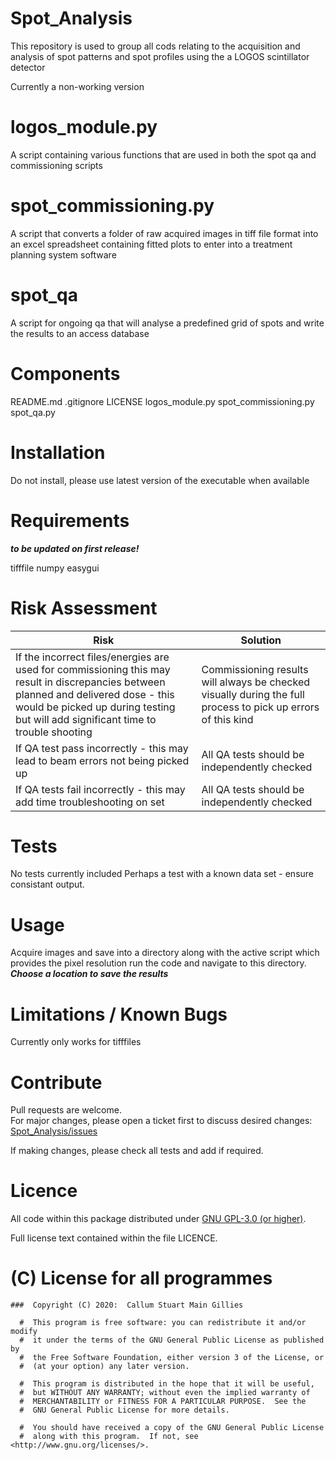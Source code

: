 # Spot_Analysis

This repository is used to group all cods relating to the acquisition and
analysis of spot patterns and spot profiles using the a LOGOS scintillator
detector

Currently a non-working version

# logos_module.py

A script containing various functions that are used in both the spot qa and
commissioning scripts

# spot_commissioning.py

A script that converts a folder of raw acquired images in tiff file format into
an excel spreadsheet containing fitted plots to enter into a treatment planning
system software

# spot_qa

A script for ongoing qa that will analyse a predefined grid of spots and write
the results to an access database

# Components

README.md
.gitignore
LICENSE
logos_module.py
spot_commissioning.py
spot_qa.py

# Installation

Do not install, please use latest version of the executable when available

# Requirements

***to be updated on first release!***

tifffile
numpy
easygui

# Risk Assessment

| Risk | Solution |
| ----------- | ----------- |
| If the incorrect files/energies are used for commissioning this may result in discrepancies between planned and delivered dose - this would be picked up during testing but will add significant time to trouble shooting | Commissioning results will always be checked visually during the full process to pick up errors of this kind |
| If QA test pass incorrectly - this may lead to beam errors not being picked up | All QA tests should be independently checked |
| If QA tests fail incorrectly - this may add time troubleshooting on set | All QA tests should be independently checked |


# Tests

No tests currently included
Perhaps a test with a known data set - ensure consistant output.

# Usage

Acquire images and save into a directory along with the active script which
provides the pixel resolution
run the code and navigate to this directory.
***Choose a location to save the results***

# Limitations / Known Bugs

Currently only works for tifffiles

# Contribute

Pull requests are welcome.  
For major changes, please open a ticket first to discuss desired changes:  
[Spot_Analysis/issues](http://github.com/UCLHp/Spot_Analysis/issues)

If making changes, please check all tests and add if required.

# Licence

All code within this package distributed under [GNU GPL-3.0 (or higher)](https://opensource.org/licenses/GPL-3.0).

Full license text contained within the file LICENCE.

# (C) License for all programmes

```
###  Copyright (C) 2020:  Callum Stuart Main Gillies

  #  This program is free software: you can redistribute it and/or modify
  #  it under the terms of the GNU General Public License as published by
  #  the Free Software Foundation, either version 3 of the License, or
  #  (at your option) any later version.

  #  This program is distributed in the hope that it will be useful,
  #  but WITHOUT ANY WARRANTY; without even the implied warranty of
  #  MERCHANTABILITY or FITNESS FOR A PARTICULAR PURPOSE.  See the
  #  GNU General Public License for more details.

  #  You should have received a copy of the GNU General Public License
  #  along with this program.  If not, see <http://www.gnu.org/licenses/>.
```
